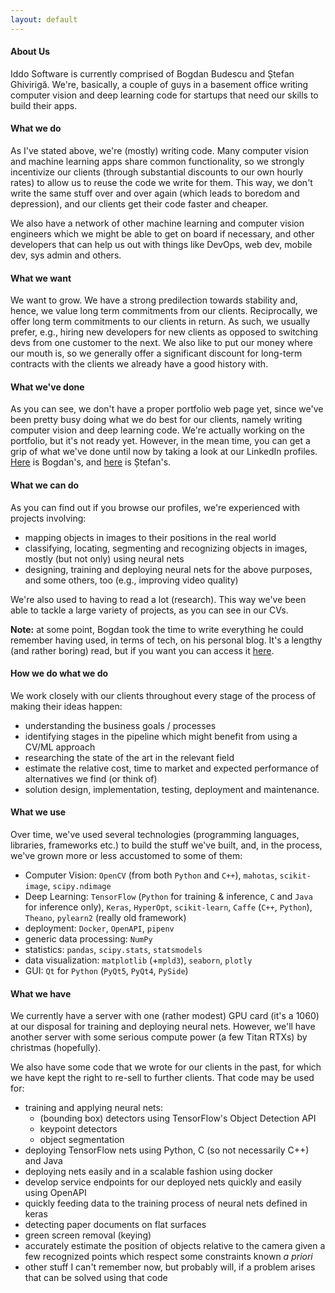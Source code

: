 ```yaml
---
layout: default
---
```


#### About Us
Iddo Software is currently comprised of Bogdan Budescu and Ștefan Ghivirigă. We're, basically, a couple of guys in a basement office writing computer vision and deep learning code for startups that need our skills to build their apps.

#### What we do
As I've stated above, we're (mostly) writing code. Many computer vision and machine learning apps share common functionality, so we strongly incentivize our clients (through substantial discounts to our own hourly rates) to allow us to reuse the code we write for them. This way, we don't write the same stuff over and over again (which leads to boredom and depression), and our clients get their code faster and cheaper.

We also have a network of other machine learning and computer vision engineers which we might be able to get on board if necessary, and other developers that can help us out with things like DevOps, web dev, mobile dev, sys admin and others.

#### What we want
We want to grow. We have a strong predilection towards stability and, hence, we value long term commitments from our clients. Reciprocally, we offer long term commitments to our clients in return. As such, we usually prefer, e.g., hiring new developers for new clients as opposed to switching devs from one customer to the next. We also like to put our money where our mouth is, so we generally offer a significant discount for long-term contracts with the clients we already have a good history with.

#### What we've done
As you can see, we don't have a proper portfolio web page yet, since we've been pretty busy doing what we do best for our clients, namely writing computer vision and deep learning code. We're actually working on the portfolio, but it's not ready yet. However, in the mean time, you can get a grip of what we've done until now by taking a look at our LinkedIn profiles. [Here](https://www.linkedin.com/in/bbudescu/) is Bogdan's, and [here](https://www.linkedin.com/in/stefan-ghiviriga-93818913a/) is Ștefan's.

#### What we can do
As you can find out if you browse our profiles, we're experienced with projects involving:
- mapping objects in images to their positions in the real world
- classifying, locating, segmenting and recognizing objects in images, mostly (but not only) using neural nets
- designing, training and deploying neural nets for the above purposes, and some others, too (e.g., improving video quality)

We're also used to having to read a lot (research). This way we've been able to tackle a large variety of projects, as you can see in our CVs.

**Note:** at some point, Bogdan took the time to write everything he could remember having used, in terms of tech, on his personal blog. It's a lengthy (and rather boring) read, but if you want you can access it [here](https://bbudescu.github.io/tech_specs/).

#### How we do what we do
We work closely with our clients throughout every stage of the process of making their ideas happen:
- understanding the business goals / processes
- identifying stages in the pipeline which might benefit from using a CV/ML approach
- researching the state of the art in the relevant field
- estimate the relative cost, time to market and expected performance of alternatives we find (or think of)
- solution design, implementation, testing, deployment and maintenance.

#### What we use
Over time, we've used several technologies (programming languages, libraries, frameworks etc.) to build the stuff we've built, and, in the process, we've grown more or less accustomed to some of them:
- Computer Vision: `OpenCV` (from both `Python` and `C++`), `mahotas`, `scikit-image`, `scipy.ndimage`
- Deep Learning: `TensorFlow` (`Python` for training & inference, `C` and `Java` for inference only), `Keras`, `HyperOpt`, `scikit-learn`, `Caffe` (`C++`, `Python`), `Theano`, `pylearn2` (really old framework)
- deployment: `Docker`, `OpenAPI`, `pipenv`
- generic data processing: `NumPy`
- statistics: `pandas`, `scipy.stats`, `statsmodels`
- data visualization: `matplotlib` (+`mpld3`), `seaborn`, `plotly`
- GUI: `Qt` for `Python` (`PyQt5`, `PyQt4`, `PySide`)

#### What we have
We currently have a server with one (rather modest) GPU card (it's a 1060) at our disposal for training and deploying neural nets. However, we'll have another server with some serious compute power (a few Titan RTXs) by christmas (hopefully).

We also have some code that we wrote for our clients in the past, for which we have kept the right to re-sell to further clients. That code may be used for:
- training and applying neural nets:
   - (bounding box) detectors using TensorFlow's Object Detection API
   - keypoint detectors
   - object segmentation
- deploying TensorFlow nets using Python, C (so not necessarily C++) and Java
- deploying nets easily and in a scalable fashion using docker
- develop service endpoints for our deployed nets quickly and easily using OpenAPI
- quickly feeding data to the training process of neural nets defined in keras
- detecting paper documents on flat surfaces
- green screen removal (keying)
- accurately estimate the position of objects relative to the camera given a few recognized points which respect some constraints known _a priori_
- other stuff I can't remember now, but probably will, if a problem arises that can be solved using that code
